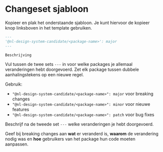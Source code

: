 # Changeset sjabloon

Kopieer en plak het onderstaande sjabloon. Je kunt hiervoor de kopieer knop linksboven in het template gebruiken.

```markdown
---
'@nl-design-system-candidate/<package-name>': major
---

Beschrijving
```

Vul tussen de twee sets `---` in voor welke packages je allemaal veranderingen hebt doorgevoerd. Zet elk package tussen
dubbele aanhalingstekens op een nieuwe regel.

Gebruik:

- `"@nl-design-system-candidate/<package-name>": major` voor breaking changes
- `"@nl-design-system-candidate/<package-name>": minor` voor nieuwe features
- `"@nl-design-system-candidate/<package-name>": patch` voor bug fixes

Beschrijf na de tweede set `---` welke veranderingen je hebt doorgevoerd.

Geef bij breaking changes aan **wat** er veranderd is, **waarom** de verandering nodig was en **hoe** gebruikers van het
package hun code moeten aanpassen.
